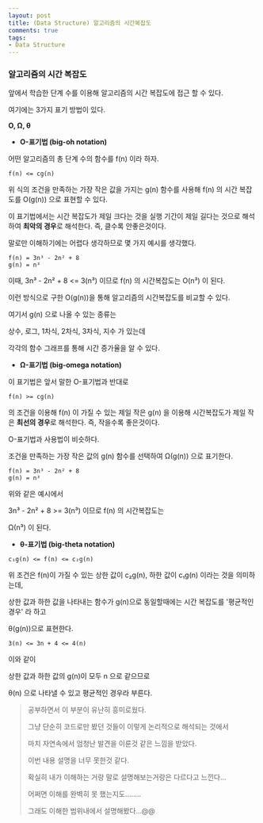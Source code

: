 ```yaml
---
layout: post
title: (Data Structure) 알고리즘의 시간복잡도
comments: true
tags: 
- Data Structure
---
```


### 알고리즘의 시간 복잡도



앞에서 학습한 단계 수를 이용해 알고리즘의 시간 복잡도에 접근 할 수 있다.

여기에는 3가지 표기 방법이 있다.

__O, Ω, θ__



* **O-표기법 (big-oh notation)**

어떤 알고리즘의 총 단계 수의 함수를 f(n) 이라 하자.

```
f(n) <= cg(n)
```

위 식의 조건을 만족하는 가장 작은 값을 가지는 g(n) 함수를 사용해 f(n) 의 시간 복잡도를 O(g(n)) 으로 표현할 수 있다. 

이 표기법에서는 시간 복잡도가 제일 크다는 것을 실행 기간이 제일 길다는 것으로 해석하여 **최악의 경우**로 해석한다. 즉, 클수록 안좋은것이다.

말로만 이해하기에는 어렵다 생각하므로 몇 가지 예시를 생각했다.

```
f(n) = 3n³ - 2n² + 8
g(n) = n³
```

이때,
3n³ - 2n² + 8 <= 3(n³)
이므로 f(n) 의 시간복잡도는 
O(n³) 이 된다.  

이런 방식으로 구한 O(g(n))을 통해 알고리즘의 시간복잡도를 비교할 수 있다. 

여기서 g(n) 으로 나올 수 있는 종류는

상수, 로그, 1차식, 2차식, 3차식, 지수 가 있는데

각각의 함수 그래프를 통해 시간 증가율을 알 수 있다.



* **Ω-표기법 (big-omega notation)**

이 표기법은 앞서 말한 O-표기법과 반대로 

```
f(n) >= cg(n)
```

의 조건을 이용해 f(n) 이 가질 수 있는 제일 작은 g(n) 을 이용해 시간복잡도가 제일 작은 **최선의 경우**로 해석한다. 즉, 작을수록 좋은것이다.

O-표기법과 사용법이 비슷하다.

조건을 만족하는 가장 작은 값의 g(n) 함수를 선택하여 Ω(g(n)) 으로 표기한다.

```
f(n) = 3n³ - 2n² + 8
g(n) = n³
```

위와 같은 예시에서 

3n³ - 2n² + 8 >= 3(n³)
이므로 f(n) 의 시간복잡도는 

Ω(n³) 이 된다.



* **θ-표기법 (big-theta notation)**

```
c₁g(n) <= f(n) <= c₂g(n)
```

위 조건은 f(n)이 가질 수 있는 상한 값이 c₂g(n),  하한 값이 c₁g(n) 이라는 것을 의미하는데,

상한 값과 하한 값을 나타내는 함수가 g(n)으로 동일할때에는 시간 복잡도를 '평균적인 경우' 라 하고

θ(g(n))으로 표현한다.

```
3(n) <= 3n + 4 <= 4(n) 
```

이와 같이 

상한 값과 하한 값의 g(n)이 모두 n 으로 같으므로

θ(n) 으로 나타낼 수 있고 평균적인 경우라 부른다.





> 공부하면서 이 부분이 유난히 흥미로웠다.
>
> 그냥 단순히 코드로만 봤던 것들이 이렇게 논리적으로 해석되는 것에서
>
> 마치 자연속에서 엄청난 발견을 이룬것 같은 느낌을 받았다.
>
> 이번 내용 설명을 너무 못한것 같다.
>
> 확실히 내가 이해하는 거랑 말로 설명해보는거랑은 다르다고 느낀다...
>
> 어쩌면 이해를 완벽히 못 했는지도........
>
> 그래도 이해한 범위내에서 설명해봤다...@@

